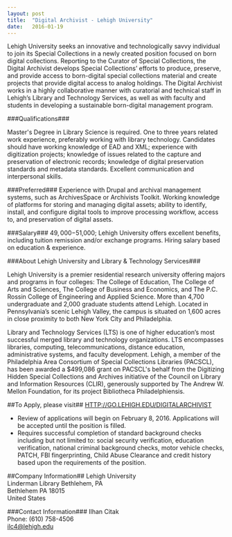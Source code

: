 ```yaml
---
layout: post
title:  "Digital Archivist - Lehigh University"
date:   2016-01-19
---
```

Lehigh University seeks an innovative and technologically savvy individual to join its Special Collections in a newly created position focused on born digital collections. Reporting to the Curator of Special Collections, the Digital Archivist develops Special Collections’ efforts to produce, preserve, and provide access to born-digital special collections material and create projects that provide digital access to analog holdings. The Digital Archivist works in a highly collaborative manner with curatorial and technical staff in Lehigh’s Library and Technology Services, as well as with faculty and students in developing a sustainable born-digital management program.

###Qualifications###

Master's Degree in Library Science is required. One to three years related work experience, preferably working with library technology. Candidates should have working knowledge of EAD and XML; experience with digitization projects; knowledge of issues related to the capture and preservation of electronic records; knowledge of digital preservation standards and metadata standards. Excellent communication and interpersonal skills.

###Preferred###
Experience with Drupal and archival management systems, such as ArchivesSpace or Archivists Toolkit. Working knowledge of platforms for storing and managing digital assets; ability to identify, install, and configure digital tools to improve processing workflow, access to, and preservation of digital assets.

###Salary###
$49,000-$51,000; Lehigh University offers excellent benefits, including tuition remission and/or exchange programs. Hiring salary based on education & experience.  

###About Lehigh University and Library & Technology Services###

Lehigh University is a premier residential research university offering majors and programs in four colleges: The College of Education, The College of Arts and Sciences, The College of Business and Economics, and The P.C. Rossin College of Engineering and Applied Science. More than 4,700 undergraduate and 2,000 graduate students attend Lehigh. Located in Pennsylvania’s scenic Lehigh Valley, the campus is situated on 1,600 acres in close proximity to both New York City and Philadelphia.

Library and Technology Services (LTS) is one of higher education’s most successful merged library and technology organizations. LTS encompasses libraries, computing, telecommunications, distance education, administrative systems, and faculty development. Lehigh, a member of the Philadelphia Area Consortium of Special Collections Libraries (PACSCL), has been awarded a $499,086 grant on PACSCL's behalf from the Digitizing Hidden Special Collections and Archives initiative of the Council on Library and Information Resources (CLIR), generously supported by The Andrew W. Mellon Foundation, for its project Bibliotheca Philadelphiensis.

##To Apply, please visit##
[HTTP://GO.LEHIGH.EDU/DIGITALARCHIVIST](HTTP://GO.LEHIGH.EDU/DIGITALARCHIVIST)

* Review of applications will begin on February 8, 2016.  Applications will be accepted until the position is filled.
* Requires successful completion of standard background checks including but not limited to: social security verification, education verification, national criminal background checks, motor vehicle checks, PATCH, FBI fingerprinting, Child Abuse Clearance and credit history based upon the requirements of the position. 

##Company Information##
Lehigh University  
Linderman Library Bethlehem, PA  
Bethlehem PA 18015  
United States 

###Contact Information###
Ilhan Citak  
Phone: (610) 758-4506   
[ilc4@lehigh.edu](mailto:ilc4@lehigh.edu)
